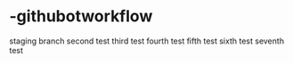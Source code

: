 # -githubotworkflow

staging branch
second test
third test
fourth test
fifth test
sixth test
seventh test
